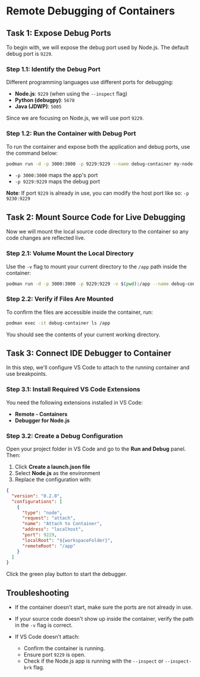 # Remote Debugging of Containers

## Task 1: Expose Debug Ports

To begin with, we will expose the debug port used by Node.js. The default debug port is `9229`.

### Step 1.1: Identify the Debug Port

Different programming languages use different ports for debugging:

- **Node.js**: `9229` (when using the `--inspect` flag)
- **Python (debugpy)**: `5678`
- **Java (JDWP)**: `5005`

Since we are focusing on Node.js, we will use port `9229`.

### Step 1.2: Run the Container with Debug Port

To run the container and expose both the application and debug ports, use the command below:

```bash
podman run -d -p 3000:3000 -p 9229:9229 --name debug-container my-node-app
````

* `-p 3000:3000` maps the app's port
* `-p 9229:9229` maps the debug port

**Note**: If port `9229` is already in use, you can modify the host port like so: `-p 9230:9229`

## Task 2: Mount Source Code for Live Debugging

Now we will mount the local source code directory to the container so any code changes are reflected live.

### Step 2.1: Volume Mount the Local Directory

Use the `-v` flag to mount your current directory to the `/app` path inside the container:

```bash
podman run -d -p 3000:3000 -p 9229:9229 -v $(pwd):/app --name debug-container my-node-app
```

### Step 2.2: Verify if Files Are Mounted

To confirm the files are accessible inside the container, run:

```bash
podman exec -it debug-container ls /app
```

You should see the contents of your current working directory.

## Task 3: Connect IDE Debugger to Container

In this step, we'll configure VS Code to attach to the running container and use breakpoints.

### Step 3.1: Install Required VS Code Extensions

You need the following extensions installed in VS Code:

* **Remote - Containers**
* **Debugger for Node.js**

### Step 3.2: Create a Debug Configuration

Open your project folder in VS Code and go to the **Run and Debug** panel. Then:

1. Click **Create a launch.json file**
2. Select **Node.js** as the environment
3. Replace the configuration with:

```json
{
  "version": "0.2.0",
  "configurations": [
    {
      "type": "node",
      "request": "attach",
      "name": "Attach to Container",
      "address": "localhost",
      "port": 9229,
      "localRoot": "${workspaceFolder}",
      "remoteRoot": "/app"
    }
  ]
}
```

Click the green play button to start the debugger.

## Troubleshooting

* If the container doesn’t start, make sure the ports are not already in use.
* If your source code doesn't show up inside the container, verify the path in the `-v` flag is correct.
* If VS Code doesn’t attach:

  * Confirm the container is running.
  * Ensure port `9229` is open.
  * Check if the Node.js app is running with the `--inspect` or `--inspect-brk` flag.

